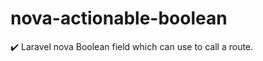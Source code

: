 # nova-actionable-boolean
:heavy_check_mark: Laravel nova Boolean field which can use to call a route.
